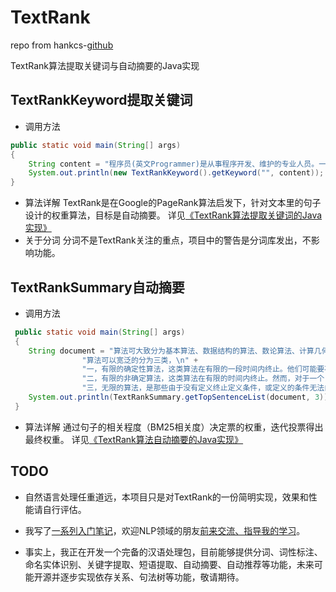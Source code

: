 TextRank
========

repo from hankcs-[github](https://github.com/hankcs/TextRank)

TextRank算法提取关键词与自动摘要的Java实现

TextRankKeyword提取关键词
--

 - 调用方法
 
```java
public static void main(String[] args)
{
    String content = "程序员(英文Programmer)是从事程序开发、维护的专业人员。一般将程序员分为程序设计人员和程序编码人员，但两者的界限并不非常清楚，特别是在中国。软件从业人员分为初级程序员、高级程序员、系统分析员和项目经理四大类。";
    System.out.println(new TextRankKeyword().getKeyword("", content));
}
```
 - 算法详解
 TextRank是在Google的PageRank算法启发下，针对文本里的句子设计的权重算法，目标是自动摘要。
 详见[《TextRank算法提取关键词的Java实现》][1]
 - 关于分词
  分词不是TextRank关注的重点，项目中的警告是分词库发出，不影响功能。

TextRankSummary自动摘要
--
 - 调用方法
 
```java
 public static void main(String[] args)
 {
    String document = "算法可大致分为基本算法、数据结构的算法、数论算法、计算几何的算法、图的算法、动态规划以及数值分析、加密算法、排序算法、检索算法、随机化算法、并行算法、厄米变形模型、随机森林算法。\n" +
                "算法可以宽泛的分为三类，\n" +
                "一，有限的确定性算法，这类算法在有限的一段时间内终止。他们可能要花很长时间来执行指定的任务，但仍将在一定的时间内终止。这类算法得出的结果常取决于输入值。\n" +
                "二，有限的非确定算法，这类算法在有限的时间内终止。然而，对于一个（或一些）给定的数值，算法的结果并不是唯一的或确定的。\n" +
                "三，无限的算法，是那些由于没有定义终止定义条件，或定义的条件无法由输入的数据满足而不终止运行的算法。通常，无限算法的产生是由于未能确定的定义终止条件。";
    System.out.println(TextRankSummary.getTopSentenceList(document, 3));
 }
```
 - 算法详解
 通过句子的相关程度（BM25相关度）决定票的权重，迭代投票得出最终权重。
 详见[《TextRank算法自动摘要的Java实现》][2]

TODO
--
- 自然语言处理任重道远，本项目只是对TextRank的一份简明实现，效果和性能请自行评估。
- 我写了[一系列入门笔记][3]，欢迎NLP领域的朋友[前来交流、指导我的学习][3]。
- 事实上，我正在开发一个完备的汉语处理包，目前能够提供分词、词性标注、命名实体识别、关键字提取、短语提取、自动摘要、自动推荐等功能，未来可能开源并逐步实现依存关系、句法树等功能，敬请期待。

  [1]: http://www.hankcs.com/nlp/textrank%E7%AE%97%E6%B3%95%E6%8F%90%E5%8F%96%E5%85%B3%E9%94%AE%E8%AF%8D%E7%9A%84java%E5%AE%9E%E7%8E%B0.html
 [2]: 
http://www.hankcs.com/nlp/textrank-algorithm-java-implementation-of-automatic-abstract.html
 [3]: 
http://www.hankcs.com/category/nlp/